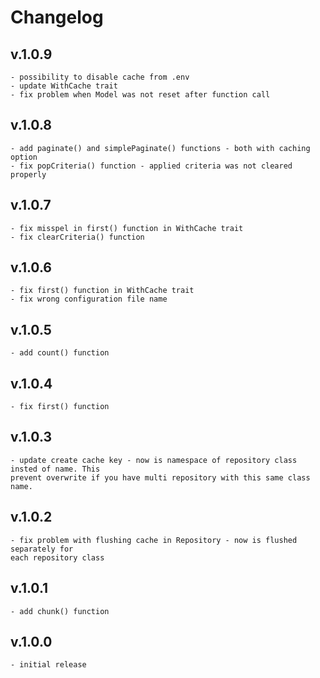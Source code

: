 # Changelog
## v.1.0.9
    - possibility to disable cache from .env
    - update WithCache trait
    - fix problem when Model was not reset after function call
## v.1.0.8
    - add paginate() and simplePaginate() functions - both with caching option
    - fix popCriteria() function - applied criteria was not cleared properly
## v.1.0.7
    - fix misspel in first() function in WithCache trait
    - fix clearCriteria() function
## v.1.0.6
    - fix first() function in WithCache trait
    - fix wrong configuration file name
## v.1.0.5
    - add count() function
## v.1.0.4
    - fix first() function
## v.1.0.3
    - update create cache key - now is namespace of repository class insted of name. This
    prevent overwrite if you have multi repository with this same class name.
## v.1.0.2
    - fix problem with flushing cache in Repository - now is flushed separately for
    each repository class
## v.1.0.1
    - add chunk() function
## v.1.0.0
    - initial release 